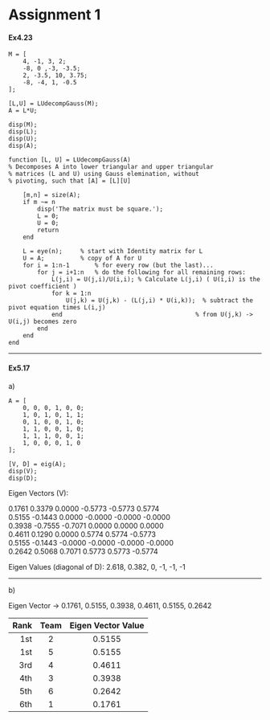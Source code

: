 # Assignment 1
#### Ex4.23
	M = [
	    4, -1, 3, 2;
	    -8, 0 ,-3, -3.5;
	    2, -3.5, 10, 3.75;
	    -8, -4, 1, -0.5
	];

	[L,U] = LUdecompGauss(M);
	A = L*U;

	disp(M);
	disp(L);
	disp(U);
	disp(A);

	function [L, U] = LUdecompGauss(A)
	% Decomposes A into lower triangular and upper triangular
	% matrices (L and U) using Gauss elemination, without
	% pivoting, such that [A] = [L][U]

	    [m,n] = size(A);
	    if m ~= n
	        disp('The matrix must be square.');
	        L = 0;
	        U = 0;
	        return
	    end

	    L = eye(n);     % start with Identity matrix for L
	    U = A;          % copy of A for U
	    for i = 1:n-1       % for every row (but the last)...
	        for j = i+1:n   % do the following for all remaining rows:
	            L(j,i) = U(j,i)/U(i,i); % Calculate L(j,i) ( U(i,i) is the pivot coefficient )
	            for k = 1:n
	                U(j,k) = U(j,k) - (L(j,i) * U(i,k));  % subtract the pivot equation times L(i,j)
	            end                                     % from U(j,k) -> U(i,j) becomes zero
	        end
	    end
	end
___
#### Ex5.17
a)

	A = [
	    0, 0, 0, 1, 0, 0;
	    1, 0, 1, 0, 1, 1;
	    0, 1, 0, 0, 1, 0;
	    1, 1, 0, 0, 1, 0;
	    1, 1, 1, 0, 0, 1;
	    1, 0, 0, 0, 1, 0
	];

	[V, D] = eig(A);
	disp(V);
	disp(D);

Eigen Vectors (V):

0.1761   0.3379   0.0000  -0.5773  -0.5773   0.5774  
0.5155  -0.1443   0.0000  -0.0000  -0.0000  -0.0000  
0.3938  -0.7555  -0.7071   0.0000   0.0000   0.0000  
0.4611   0.1290   0.0000   0.5774   0.5774  -0.5773  
0.5155  -0.1443  -0.0000  -0.0000  -0.0000  -0.0000  
0.2642   0.5068   0.7071   0.5773   0.5773  -0.5774

Eigen Values (diagonal of D): 2.618, 0.382, 0, -1, -1, -1
___
b)

Eigen Vector -> 0.1761, 0.5155, 0.3938, 0.4611, 0.5155, 0.2642

Rank | Team | Eigen Vector Value
---:  |:---: |:---:
1st  |2     |0.5155
1st  |5     |0.5155
3rd  |4     |0.4611
4th  |3     |0.3938
5th  |6     |0.2642
6th  |1     |0.1761
